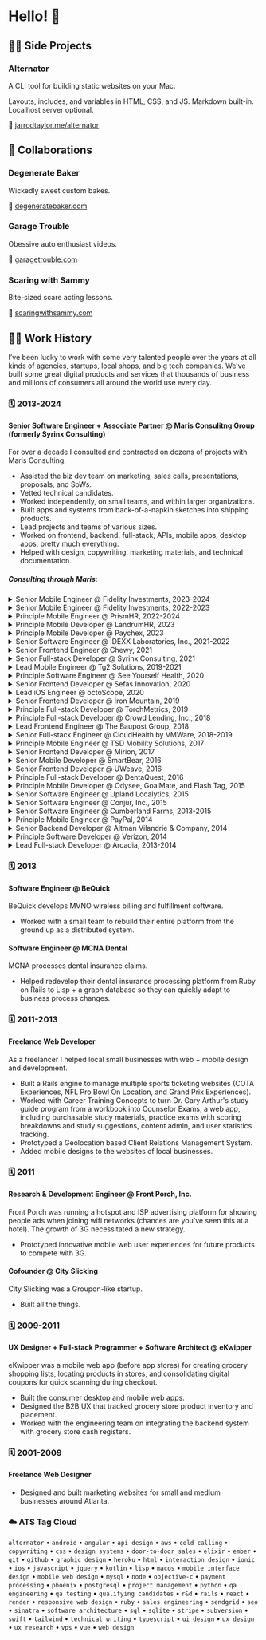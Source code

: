 # Hello! 👋

## :technologist: Side Projects

### Alternator

A CLI tool for building static websites on your Mac.

Layouts, includes, and variables in HTML, CSS, and JS. Markdown built-in. Localhost server optional.

:link: [jarrodtaylor.me/alternator](https://jarrodtaylor.me/alternator/)

## :handshake: Collaborations

### Degenerate Baker

Wickedly sweet custom bakes.

:link: [degeneratebaker.com](https://degeneratebaker.com/gallery)

### Garage Trouble

Obessive auto enthusiast videos.

:link: [garagetrouble.com](https://www.youtube.com/channel/UCwpIFrs7gJGuSVMED5aHByw)

### Scaring with Sammy

Bite-sized scare acting lessons.

:link: [scaringwithsammy.com](https://scaringwithsammy.com)

## :man_office_worker: Work History

I’ve been lucky to work with some very talented people over the years at all kinds of agencies, startups, local shops, and big tech companies. We’ve built some great digital products and services that thousands of business and millions of consumers all around the world use every day.

### :spiral_calendar: 2013-2024

#### Senior Software Engineer + Associate Partner @ Maris Consulitng Group (formerly Syrinx Consulting)

For over a decade I consulted and contracted on dozens of projects with Maris Consulting.

- Assisted the biz dev team on marketing, sales calls, presentations, proposals, and SoWs.
- Vetted technical candidates.
- Worked independently, on small teams, and within larger organizations.
- Built apps and systems from back-of-a-napkin sketches into shipping products.
- Lead projects and teams of various sizes.
- Worked on frontend, backend, full-stack, APIs, mobile apps, desktop apps, pretty much everything.
- Helped with design, copywriting, marketing materials, and technical documentation.

##### Consulting through Maris:

<details>
  <summary>Senior Mobile Engineer @ Fidelity Investments, 2023-2024</summary><br />

  The Fidelity Bloom app uses psychology to help people improve their saving and spending habits.

  I helped design and implement a scalable configuration system inside the app so we could customize features for universities and corporate sponsors, allowing them to create unique experiences for their students and employees.

  - Built the initial version of a scalable configuration so the Bloom app could be configured remotely.
  - Integrated QR codes into the launching of the Bloom app to affiliate new users with universities and corporate partners.
  - Helped build the Bloom account onboarding experience for affiliated users.
  - Worked to extend coverage of Bloom app automated UI testing.
  - Created an automated method to test new API changes against older versions of the Bloom app.
  - Built new UI screens and flows for the Bloom Learn & Earn feature.
  <br />
</details>

<details>
  <summary>Senior Mobile Engineer @ Fidelity Investments, 2022-2023</summary><br />

  Using the new Fidelity OnSite Hub iOS app, Fidelity employees can book desks and conference rooms to fit their hybrid work schedules, find out when and where their colleagues are stationed, and coordinate in-person working sessions with their teams. All driven by Microsoft Teams, Exchange, and Graph data.

  - Helped get the OnSite Hub ready to ship.
  <br />
</details>

<details>
  <summary>Principle Mobile Engineer @ PrismHR, 2022-2024</summary><br />

  PrismHR builds and runs the leading HR platform for companies to manage their payroll, benefits, compliance, and other HR responsibilities.

  - Worked with PrismHR to build a cross platform mobile app around their Employee Portal.
  - Created white labeled versions of the same app for Prism's customers (other HR companies).
  <br />
</details>

<details>
  <summary>Principle Mobile Developer @ LandrumHR, 2023</summary><br />

  LandrumHR offers integrated and customizable services that include payroll, employee benefits, risk management, workers' compensation, compliance, consulting and training solutions.

  - Integrated LandrumHR's various HR services into mobile apps for iOS and Android.
  <br />
</details>

<details>
  <summary>Principle Mobile Developer @ Paychex, 2023</summary><br />
  
  Paychex is a leading provider of integrated human capital management solutions for payroll, benefits, human resources, and insurance services.

  - Built custom branded Prism Employee Portal apps for iOS and Android.
  <br />
</details>

<details>
  <summary>Senior Software Engineer @ IDEXX Laboratories, Inc., 2021-2022</summary><br />

  The IDEXX Preventative Care Challenge (PCC) tool allows veterinarians access to customized testing panels and protocols, pet owner communication tools, and personalized training.

  Initially released in US and Canada, IDEXX wanted to extend PCC to the Australian market, requiring unique test panels options, pricing and discount calculations, reporting and feedback methods, and SAP integration.

  - Performed software development, prep and release of the product to vets operating in Australia.
  - Extended the language internationalization to include AU English.
  - Developed new core and application components including a customized UX on top of the IDEXX CMS.
  - Integrated with the Global SAP system to manage AU access.
  - Added AU specific test panels into the dataset.
  - Replaced their existing, outdated LavaStorm reporting tools with new custom tools.
  - Replaced the existing SES emailing integration with a more manageable SendGrid integration.
  - Streamlined their associated iPad apps for easier future development.
  - Extended the PCC training environment to support AU vet training.
  - Helped audit and secure the PCC application code.
  <br />
</details>

<details>
  <summary>Senior Frontend Engineer @ Chewy, 2021</summary><br />
  
  Chewy combines the personalized service of your neighborhood pet store with the convenience and speed of e-commerce.

  - Helped convert the Chewy web app design to be mobile-first.
  <br />
</details>

<details>
  <summary>Senior Full-stack Developer @ Syrinx Consulting, 2021</summary><br />

  Syrinx Consulting was acquired by Maris Consulting Group.

  - Designed and developed a marketing website.
  - Set up auto-deployments.
  - Automated testing.
  - Built a custom CMS on top of GitHub’s wiki.
  <br />
</details>

<details>
  <summary>Lead Mobile Engineer @ Tg2 Solutions, 2019-2021</summary><br />

  Tg2 DataSolv is a mobile application designed to provide a complete solution to field oriented organizations who are looking to streamline and simplify operations.

  - Designed and developed a cross platform mobile app for collecting and managing inspection data with a dynamic inspection form UX.
  - Built database, reporting, and map visualization tools.
  <br />
</details>

<details>
  <summary>Principle Software Engineer @ See Yourself Health, 2020</summary><br />
  
  See Yourself Health connects diabetic people with fellow peers and health professionals to create a community striving towards better health.

  - Build a cross platform mobile app featuring an animated, interactive avatar that helped patients track symptoms for their doctors.
  - Developed web based data collection for health patients.
  - Helped connect patients with peers through a Second Life portal.
  <br />
</details>

<details>
  <summary>Senior Frontend Developer @ Sefas Innovation, 2020</summary><br />

  Sefas is a global leader in omni channel customer communications management with a technology suite that provides an end-to-end solution for managing customer communications from composition to processing, distribution, archival, and retrieval.

  - Developed composable, configurable Vue.js widgets for customer onboarding and job tracking apps.
  <br />
</details>

<details>
  <summary>Lead iOS Engineer @ octoScope, 2020</summary><br />

  octoScope is the market leader in isolated, repeatable and automated wireless personal testbeds.

  - Ported their C++ network traffic tool multiPerf, to run on iOS.
  - Developed a way for OctoScope's iOS app to communicate with control servers directly via Ethernet.
  - Set up ad hoc distribution to manage client access of the production releases.
  <br />
</details>

<details>
  <summary>Senior Frontend Developer @ Iron Mountain, 2019</summary><br />

  Iron Mountain is a global leader in storage and information management services and trusted by more than 225,000 organizations around the world, including 95% of the Fortune 1000.

  - Built customizable, performant table widgets for Iron Mountain's internal platform.
  <br />
</details>

<details>
  <summary>Principle Full-stack Developer @ TorchMetrics, 2019</summary><br />

  TorchMetrics provides specific feedback with action steps to take your presentation skills to the next level.

  - Built a customer facing web app for providing feedback on presentations.
  <br />
</details>

<details>
  <summary>Principle Full-stack Developer @ Crowd Lending, Inc., 2018</summary><br />

  Greater Boston’s preferred private real estate lender, Crowd Lending, Inc. delivers a fast, flexible, and reliable lending opportunity for builders, developers, and real estate investors.

  - Designed and built a marketing website for real estate lenders.
  <br />
</details>

<details>
  <summary>Lead Frontend Engineer @ The Baupost Group, 2018</summary><br />

  The Baupost Group is a Boston-based investment manager.

  - Led the front end design, architecture, development, and testing of a new internal reporting portal.
  <br />
</details>

<details>
  <summary>Senior Full-stack Engineer @ CloudHealth by VMWare, 2018-2019</summary><br />

  CloudHealth provides cloud computing services related to cost management, governance, automation, security, and performance.

  - Implemented a new design system for the CloudHealth platform.
  - Implemented responsive design principles to ensure seamless user experiences across various devices.
  - Built various front end features for tracking cloud server health.
  - Integrated third-party APIs and services to enhance the platform's functionality and extend its capabilities.
  - Worked closely with backend developers to design and implement RESTful APIs for seamless data exchange between the front-end and backend systems.
  <br />
</details>

<details>
  <summary>Principle Mobile Engineer @ TSD Mobility Solutions, 2017</summary><br />

  TSD designs and develops fleet mobility solutions for dealerships, automotive manufacturers, automotive groups, and car rental companies worldwide.

  - Built white labeled cross platform mobile apps (iOS + Android) for renting cars and golf carts.
  - Built supporting mid-tier services to manages rental vehicle reservations.
  - Designed and built a QR code based system for on-the-fly rentals.
  <br />
</details>

<details>
  <summary>Senior Frontend Developer @ Mirion, 2017</summary><br />

  Mirion is a global leader in radiation safety, science and medicine.

  - Converted Mirion's nuclear measurement and detection hardware management app from Flash to HTML + vanilla JavaScript.
  <br />
</details>

<details>
  <summary>Senior Mobile Developer @ SmartBear, 2016</summary><br />

  SmartBear provides a portfolio of trusted tools that give software development teams around the world visibility into end-to-end quality through test management and automation, API development lifecycle, and application stability, ensuring each software release is better than the last.

  - Built a prototype cross platform (Android/iOS) custom browser for automated testing of mobile web apps.
  <br />
</details>

<details>
  <summary>Senior Frontend Developer @ UWeave, 2016</summary><br />

  UWeave was a mobile news startup.

  - Helped build a cross platform mobile news app with an innovative UX.
  <br />
</details>

<details>
  <summary>Principle Full-stack Developer @ DentaQuest, 2016</summary><br />

  DentaQuest manages dental and vision benefits for more than 33 million Americans through a nationwide network of providers in all 50 states.

  - Developed an internal patient record tracking system to be installed in dental offices.
  <br />
</details>

<details>
  <summary>Principle Mobile Developer @ Odysee, GoalMate, and Flash Tag, 2015</summary><br />
  
  - Built initial MVP versions of a few mobile social networking apps.
  <br />
</details>

<details>
  <summary>Senior Software Engineer @ Upland Localytics, 2015</summary><br />

  Localytics builds and runs mobile app marketing and analytics software to understand user behavior.

  - Integrated Twitter’s advertising API into the main Localytics app.
  - Consulted on the design of their payment processing integrations.
  - Refactored their test suite for speed.
  <br />
</details>

<details>
  <summary>Senior Software Engineer @ Conjur, Inc., 2015</summary><br />

  Conjur automates machine identity provisioning, authorization of privileged access, service account control, and machine-to-machine connectivity.

  - Helped with AWS config training and setup.
  <br />
</details>

<details>
  <summary>Senior Software Engineer @ Cumberland Farms, 2013-2015</summary><br />

  SmartPay serves hundreds of thousands of customers and has processed over $1B in mobile payments.

  - Worked on a team of 4 to design and build the Cumberland Farms’ SmartPay server platform (6 server, high availability).
  - Helped develop high-performance iPhone, Android, and mobile web apps.
  - Helped develop scalable cloud-based services that perform ACH, PayPal, and coupon management.
  <br />
</details>

<details>
  <summary>Principle Mobile Engineer @ PayPal, 2014</summary><br />

  PayPal was branching out into retail and mobile payments by taking advantage of new smartphone capabilities.

  - Built the Mobile Retail SDK for retailers to use when building their own PayPal enabled consumer mobile apps in both iOS and Android, leveraging PayPal services to manage payments, users, locations, products, and shopping sessions.
  - Wrote the mobile app side of a Bluetooth Low Energy integration with cash registers for in-store digital payments.
  <br />
</details>

<details>
  <summary>Senior Backend Developer @ Altman Vilandrie & Company, 2014</summary><br />
  
  Altman is one of the world’s largest global strategy consulting firms with an exclusive focus on the Telecommunications, Media, and Technology.

  - Wrote statistical significance algorithms in Python for brand health tracking data.
  - Fixed data and performance issues.
  - Helped re-architect the upcoming version of their web app.
  <br />
</details>

<details>
  <summary>Principle Software Developer @ Verizon, 2014</summary><br />

  Verizon is the largest wireless carrier in the United States.

  - Built various mobile proof-of-concept apps to show the possibilities of mobile advertising on the Verizon network.
  <br />
</details>

<details>
  <summary>Lead Full-stack Developer @ Arcadia, 2013-2014</summary><br />

  Arcadia is a cloud-based healthcare data platform.

  - Built a health care opt-out web app to meet state requirements.
  - Solved their tricky frontend UI performance problems for their main Rails app.
  <br />
</details>

### :spiral_calendar: 2013

#### Software Engineer @ BeQuick

BeQuick develops MVNO wireless billing and fulfillment software.

- Worked with a small team to rebuild their entire platform from the ground up as a distributed system.

#### Software Engineer @ MCNA Dental

MCNA processes dental insurance claims.

- Helped redevelop their dental insurance processing platform from Ruby on Rails to Lisp + a graph
database so they can quickly adapt to business process changes.

### :spiral_calendar: 2011-2013

#### Freelance Web Developer

As a freelancer I helped local small businesses with web + mobile design and development.

- Built a Rails engine to manage multiple sports ticketing websites (COTA Experiences, NFL Pro Bowl On Location, and Grand Prix Experiences).
- Worked with Career Training Concepts to turn Dr. Gary Arthur's study guide program from a workbook into Counselor Exams, a web app, including purchasable study materials, practice exams with scoring breakdowns and study suggestions, content admin, and user statistics tracking.
- Prototyped a Geolocation based Client Relations Management System.
- Added mobile designs to the websites of local businesses.

### :spiral_calendar: 2011

#### Research & Development Engineer @ Front Porch, Inc.

Front Porch was running a hotspot and ISP advertising platform for showing people ads when joining wifi networks (chances are you’ve seen this at a hotel). The growth of 3G necessitated a new strategy.

- Prototyped innovative mobile web user experiences for future products to compete with 3G.

#### Cofounder @ City Slicking

City Slicking was a Groupon-like startup.

- Built all the things.

### :spiral_calendar: 2009-2011

#### UX Designer + Full-stack Programmer + Software Architect @ eKwipper

eKwipper was a mobile web app (before app stores) for creating grocery shopping lists, locating products in stores, and consolidating digital coupons for quick scanning during checkout.

- Built the consumer desktop and mobile web apps.
- Designed the B2B UX that tracked grocery store product inventory and placement.
- Worked with the engineering team on integrating the backend system with grocery store cash registers.

### :spiral_calendar: 2001-2009

#### Freelance Web Designer

- Designed and built marketing websites for small and medium businesses around Atlanta.

### :cloud: ATS Tag Cloud

`alternator` • `android` • `angular` • `api design` • `aws` • `cold calling` • `copywriting` • `css` • `design systems` • `door-to-door sales` • `elixir` • `ember` • `git` • `github` • `graphic design` • `heroku` • `html` • `interaction design` • `ionic` • `ios` • `javascript` • `jquery` • `kotlin` • `lisp` • `macos` • `mobile interface design` • `mobile web design` • `mysql` • `node` • `objective-c` • `payment processing` • `phoenix` • `postgresql` • `project management` • `python` • `qa engineering` • `qa testing` • `qualifying candidates` • `r&d` • `rails` • `react` • `render` • `responsive web design` • `ruby` • `sales engineering` • `sendgrid` • `seo` • `sinatra` • `software architecture` • `sql` • `sqlite` • `stripe` • `subversion` • `swift` • `tailwind` • `technical writing` • `typescript` • `ui design` • `ux design` • `ux research` • `vps` • `vue` • `web design`
